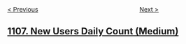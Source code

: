<!--|This file generated by command(leetcode description); DO NOT EDIT.    |-->
<!--+----------------------------------------------------------------------+-->
<!--|@author    openset <openset.wang@gmail.com>                           |-->
<!--|@link      https://github.com/openset                                 |-->
<!--|@home      https://github.com/openset/leetcode                        |-->
<!--+----------------------------------------------------------------------+-->

[< Previous](https://github.com/openset/leetcode/tree/master/problems/parsing-a-boolean-expression "Parsing A Boolean Expression")
　　　　　　　　　　　　　　　　
[Next >](https://github.com/openset/leetcode/tree/master/problems/defanging-an-ip-address "Defanging an IP Address")

## [1107. New Users Daily Count (Medium)](https://leetcode.com/problems/new-users-daily-count "")


